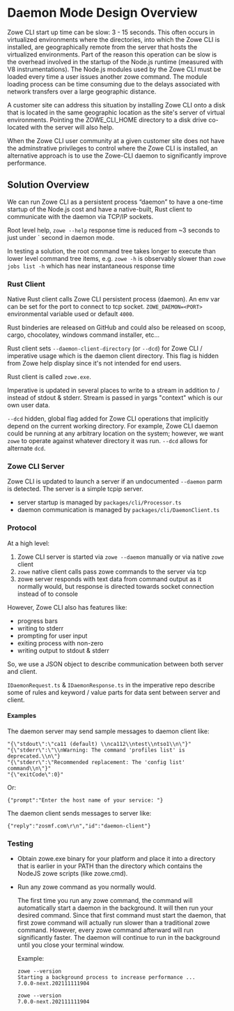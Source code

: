 # Daemon Mode Design Overview

Zowe CLI start up time can be slow: 3 - 15 seconds.  This often occurs in virtualized environments where the directories, into which the Zowe CLI is installed, are geographically remote from the server that hosts the virtualized environments. Part of the reason this operation can be slow is the overhead involved in the startup of the Node.js runtime (measured with V8 instrumentations). The Node.js modules used by the Zowe CLI must be loaded every time a user issues another zowe command. The module loading process can be time consuming due to the delays associated with network transfers over a large geographic distance.

A customer site can address this situation by installing Zowe CLI onto a disk that is located in the same geographic location as the site's server of virtual environments. Pointing the ZOWE_CLI_HOME directory to a disk drive co-located with the server will also help.

When the Zowe CLI user community at a given customer site does not have the adminstrative privileges to control where the Zowe CLI is installed, an alternative approach is to use the Zowe-CLI daemon to significantly improve performance.

## Solution Overview

We can run Zowe CLI as a persistent process “daemon” to have a one-time startup of the Node.js cost and have a native-built, Rust client to communicate with the daemon via TCP/IP sockets.

Root level help, `zowe --help` response time is reduced from ~3 seconds to just under ` second in daemon mode.

In testing a solution, the root command tree takes longer to execute than lower level command tree items, e.g. `zowe -h` is observably slower than `zowe jobs list -h` which has near instantaneous response time

### Rust Client

Native Rust client calls Zowe CLI persistent process (daemon).  An env var can be set for the port to connect to tcp socket.  `ZOWE_DAEMON=<PORT>` environmental variable used or default `4000`.

Rust binderies are released on GitHub and could also be released on scoop, cargo, chocolatey, windows command installer, etc...

Rust client sets `--daemon-client-directory` (or `--dcd`) for Zowe CLI / imperative usage which is the daemon client directory.  This flag is hidden from Zowe help display
since it's not intended for end users.

Rust client is called `zowe.exe`.

Imperative is updated in several places to write to a stream in addition to / instead of stdout & stderr.  Stream is passed in yargs "context" which is our own user data.

`--dcd` hidden, global flag added for Zowe CLI operations that implicitly depend on the current working directory.  For example, Zowe CLI daemon could be running at any arbitrary location on the system; however, we want `zowe` to operate against whatever directory it was run.  `--dcd` allows for alternate `dcd`.

### Zowe CLI Server

Zowe CLI is updated to launch a server if an undocumented `--daemon` parm is detected.  The server is a simple tcpip server.

- server startup is managed by `packages/cli/Processor.ts`
- daemon communication is managed by `packages/cli/DaemonClient.ts`

### Protocol

At a high level:

1. Zowe CLI server is started via `zowe --daemon` manually or via native `zowe` client
2. `zowe` native client calls pass zowe commands to the server via tcp
3. zowe server responds with text data from command output as it normally would, but response is directed towards socket connection instead of to console

However, Zowe CLI also has features like:

- progress bars
- writing to stderr
- prompting for user input
- exiting process with non-zero
- writing output to stdout & stderr

So, we use a JSON object to describe communication between both server and client.

`IDaemonRequest.ts` & `IDaemonResponse.ts` in the imperative repo describe some of rules and keyword / value parts for data sent between server and client.

#### Examples

The daemon server may send sample messages to daemon client like:
```
"{\"stdout\":\"ca11 (default) \\nca112\\ntest\\ntso1\\n\"}"
"{\"stderr\":\"\\nWarning: The command 'profiles list' is deprecated.\\n\"}
"{\"stderr\":\"Recommended replacement: The 'config list' command\\n\"}"
"{\"exitCode\":0}"
```

Or:
```
{"prompt":"Enter the host name of your service: "}
```

The daemon client sends messages to server like:
```
{"reply":"zosmf.com\r\n","id":"daemon-client"}
```
### Testing

- Obtain zowe.exe binary for your platform and place it into a directory that is earlier in your PATH than the directory which contains the NodeJS zowe scripts (like zowe.cmd).

- Run any zowe command as you normally would.

  The first time you run any zowe command, the command will automatically start a daemon in the background. It will then run your desired command. Since that first command must start the daemon, that first zowe command will actually run slower than a traditional zowe command. However, every zowe command afterward will run significantly faster. The daemon will continue to run in the background until you close your terminal window.

  Example:

  ```text
  zowe --version
  Starting a background process to increase performance ...
  7.0.0-next.202111111904

  zowe --version
  7.0.0-next.202111111904
  ```


